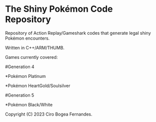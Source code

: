 # The Shiny Pokémon Code Repository
Repository of Action Replay/Gameshark codes that generate legal shiny Pokémon encounters.

Written in C++/ARM/THUMB.

Games currently covered:

#Generation 4

*Pokémon Platinum

*Pokémon HeartGold/Soulsilver

#Generation 5

*Pokémon Black/White

Copyright (C) 2023 Ciro Bogea Fernandes.


